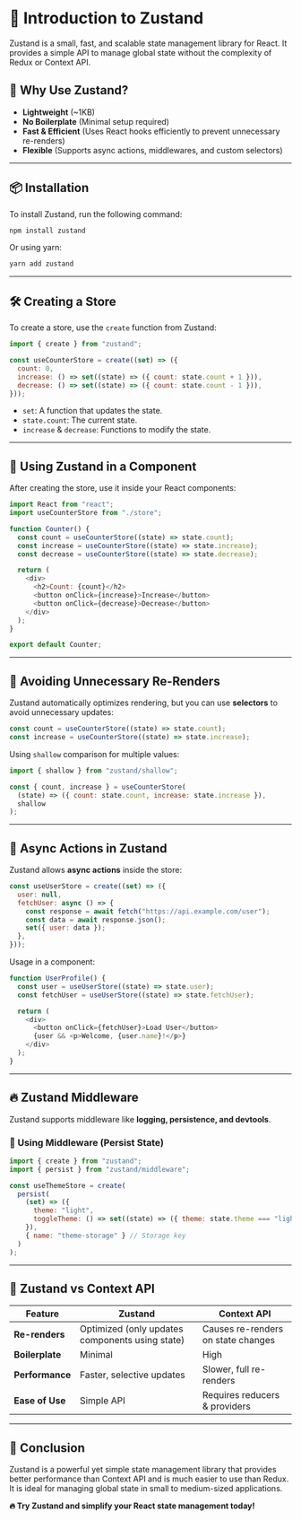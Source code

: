 # 📌 Introduction to Zustand

Zustand is a small, fast, and scalable state management library for React. It provides a simple API to manage global state without the complexity of Redux or Context API.

## 🚀 Why Use Zustand?
- **Lightweight** (~1KB)
- **No Boilerplate** (Minimal setup required)
- **Fast & Efficient** (Uses React hooks efficiently to prevent unnecessary re-renders)
- **Flexible** (Supports async actions, middlewares, and custom selectors)

---

## 📦 Installation
To install Zustand, run the following command:
```sh
npm install zustand
```
Or using yarn:
```sh
yarn add zustand
```

---

## 🛠️ Creating a Store
To create a store, use the `create` function from Zustand:

```js
import { create } from "zustand";

const useCounterStore = create((set) => ({
  count: 0,
  increase: () => set((state) => ({ count: state.count + 1 })),
  decrease: () => set((state) => ({ count: state.count - 1 })),
}));
```

- `set`: A function that updates the state.
- `state.count`: The current state.
- `increase` & `decrease`: Functions to modify the state.

---

## 📌 Using Zustand in a Component
After creating the store, use it inside your React components:

```js
import React from "react";
import useCounterStore from "./store";

function Counter() {
  const count = useCounterStore((state) => state.count);
  const increase = useCounterStore((state) => state.increase);
  const decrease = useCounterStore((state) => state.decrease);

  return (
    <div>
      <h2>Count: {count}</h2>
      <button onClick={increase}>Increase</button>
      <button onClick={decrease}>Decrease</button>
    </div>
  );
}

export default Counter;
```

---

## 🔄 Avoiding Unnecessary Re-Renders
Zustand automatically optimizes rendering, but you can use **selectors** to avoid unnecessary updates:

```js
const count = useCounterStore((state) => state.count);
const increase = useCounterStore((state) => state.increase);
```
Using `shallow` comparison for multiple values:
```js
import { shallow } from "zustand/shallow";

const { count, increase } = useCounterStore(
  (state) => ({ count: state.count, increase: state.increase }),
  shallow
);
```

---

## 🎯 Async Actions in Zustand
Zustand allows **async actions** inside the store:

```js
const useUserStore = create((set) => ({
  user: null,
  fetchUser: async () => {
    const response = await fetch("https://api.example.com/user");
    const data = await response.json();
    set({ user: data });
  },
}));
```

Usage in a component:
```js
function UserProfile() {
  const user = useUserStore((state) => state.user);
  const fetchUser = useUserStore((state) => state.fetchUser);

  return (
    <div>
      <button onClick={fetchUser}>Load User</button>
      {user && <p>Welcome, {user.name}!</p>}
    </div>
  );
}
```

---

## 🔥 Zustand Middleware
Zustand supports middleware like **logging, persistence, and devtools**.

### **📝 Using Middleware (Persist State)**
```js
import { create } from "zustand";
import { persist } from "zustand/middleware";

const useThemeStore = create(
  persist(
    (set) => ({
      theme: "light",
      toggleTheme: () => set((state) => ({ theme: state.theme === "light" ? "dark" : "light" })),
    }),
    { name: "theme-storage" } // Storage key
  )
);
```

---

## 📌 Zustand vs Context API
| Feature          | Zustand                         | Context API                  |
|----------------|---------------------------------|------------------------------|
| **Re-renders** | Optimized (only updates components using state) | Causes re-renders on state changes |
| **Boilerplate** | Minimal                         | High                         |
| **Performance** | Faster, selective updates      | Slower, full re-renders      |
| **Ease of Use** | Simple API                     | Requires reducers & providers |

---

## 🎯 Conclusion
Zustand is a powerful yet simple state management library that provides better performance than Context API and is much easier to use than Redux. It is ideal for managing global state in small to medium-sized applications.

**🔥 Try Zustand and simplify your React state management today!**

